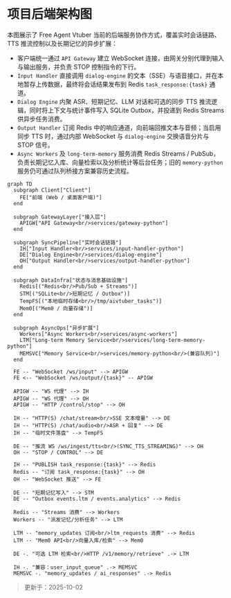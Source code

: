 # 项目后端架构图

本图展示了 Free Agent Vtuber 当前的后端服务协作方式，覆盖实时会话链路、TTS 推流控制以及长期记忆的异步扩展：

- 客户端统一通过 `API Gateway` 建立 WebSocket 连接，由网关分别代理到输入与输出服务，并负责 STOP 控制指令的下行。
- `Input Handler` 直接调用 `dialog-engine` 的文本（SSE）与语音接口，并在本地暂存上传数据，最终将会话结果发布到 Redis `task_response:{task}` 通道。
- `Dialog Engine` 内聚 ASR、短期记忆、LLM 对话和可选的同步 TTS 推流逻辑，同时将上下文与统计事件写入 SQLite Outbox，并投递到 Redis Streams 供异步任务消费。
- `Output Handler` 订阅 Redis 中的响应通道，向前端回推文本与音频；当启用同步 TTS 时，通过内部 WebSocket 与 `dialog-engine` 交换语音分片与 STOP 信号。
- `Async Workers` 及 `long-term-memory` 服务消费 Redis Streams / PubSub，负责长期记忆入库、向量检索以及分析统计等后台任务；旧的 `memory-python` 服务仍可通过队列桥接方案兼容历史流程。

```mermaid
graph TD
  subgraph Client["Client"]
    FE["前端 (Web / 桌面客户端)"]
  end

  subgraph GatewayLayer["接入层"]
    APIGW["API Gateway<br/>services/gateway-python"]
  end

  subgraph SyncPipeline["实时会话链路"]
    IH["Input Handler<br/>services/input-handler-python"]
    DE["Dialog Engine<br/>services/dialog-engine"]
    OH["Output Handler<br/>services/output-handler-python"]
  end

  subgraph DataInfra["状态与消息基础设施"]
    Redis[("Redis<br/>Pub/Sub + Streams")]
    STM[("SQLite<br/>短期记忆 / Outbox")]
    TempFS[("本地临时存储<br/>/tmp/aivtuber_tasks")]
    Mem0[("Mem0 / 向量存储")]
  end

  subgraph AsyncOps["异步扩展"]
    Workers["Async Workers<br/>services/async-workers"]
    LTM["Long-term Memory Service<br/>services/long-term-memory-python"]
    MEMSVC["Memory Service<br/>services/memory-python<br/>(兼容队列)"]
  end

  FE -- "WebSocket /ws/input" --> APIGW
  FE <-- "WebSocket /ws/output/{task}" -- APIGW

  APIGW -- "WS 代理" --> IH
  APIGW -- "WS 代理" --> OH
  APIGW -- "HTTP /control/stop" --> OH

  IH -- "HTTP(S) /chat/stream<br/>SSE 文本增量" --> DE
  IH -- "HTTP(S) /chat/audio<br/>ASR + 回复" --> DE
  IH -- "临时文件落盘" --> TempFS

  DE -- "推流 WS /ws/ingest/tts<br/>(SYNC_TTS_STREAMING)" --> OH
  OH -- "STOP / CONTROL" --> DE

  IH -- "PUBLISH task_response:{task}" --> Redis
  Redis -- "订阅 task_response:{task}" --> OH
  OH -- "WebSocket 推送" --> FE

  DE -- "短期记忆写入" --> STM
  DE -- "Outbox events.ltm / events.analytics" --> Redis

  Redis -- "Streams 消费" --> Workers
  Workers -- "派发记忆/分析任务" --> LTM

  LTM -- "memory_updates 订阅<br/>ltm_requests 消费" --> Redis
  LTM -- "Mem0 API<br/>向量入库/检索" --> Mem0

  DE -. "可选 LTM 检索<br/>HTTP /v1/memory/retrieve" .-> LTM

  IH -. "兼容：user_input_queue" .-> MEMSVC
  MEMSVC -. "memory_updates / ai_responses" .-> Redis
```

> 更新于：2025-10-02
